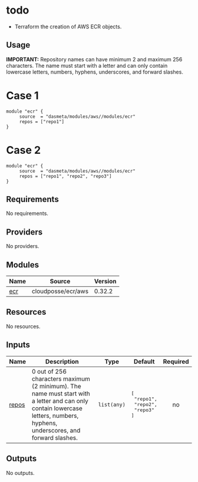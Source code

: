 # todo
- Terraform the creation of AWS ECR objects.

## Usage

**IMPORTANT:**
Repository names can have minimum 2 and maximum 256 characters. The name must start with a letter and can only contain lowercase letters, numbers, hyphens, underscores, and forward slashes.

# Case 1
```
module "ecr" {
     source  = "dasmeta/modules/aws//modules/ecr"
     repos = ["repo1"]
}
```

# Case 2
```
module "ecr" {
     source  = "dasmeta/modules/aws//modules/ecr"
     repos = ["repo1", "repo2", "repo3"]
}
```

<!-- BEGIN_TF_DOCS -->
## Requirements

No requirements.

## Providers

No providers.

## Modules

| Name | Source | Version |
|------|--------|---------|
| <a name="module_ecr"></a> [ecr](#module\_ecr) | cloudposse/ecr/aws | 0.32.2 |

## Resources

No resources.

## Inputs

| Name | Description | Type | Default | Required |
|------|-------------|------|---------|:--------:|
| <a name="input_repos"></a> [repos](#input\_repos) | 0 out of 256 characters maximum (2 minimum). The name must start with a letter and can only contain lowercase letters, numbers, hyphens, underscores, and forward slashes. | `list(any)` | <pre>[<br>  "repo1",<br>  "repo2",<br>  "repo3"<br>]</pre> | no |

## Outputs

No outputs.
<!-- END_TF_DOCS -->
